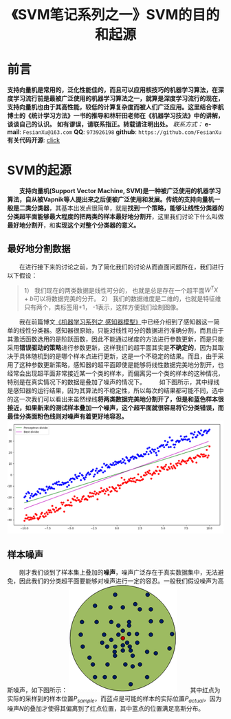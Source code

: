 <div align=center>
<font size="6"><b>《SVM笔记系列之一》SVM的目的和起源</b></font> 
</div>

# 前言
**支持向量机是常用的，泛化性能佳的，而且可以应用核技巧的机器学习算法，在深度学习流行前是最被广泛使用的机器学习算法之一，就算是深度学习流行的现在，支持向量机也由于其高性能，较低的计算复杂度而被人们广泛应用。这里结合李航博士的《统计学习方法》一书的推导和林轩田老师在《机器学习技法》中的讲解，谈谈自己的认识。**
**如有谬误，请联系指正。转载请注明出处。**
*联系方式：*
**e-mail**: `FesianXu@163.com`
**QQ**: `973926198`
**github**: `https://github.com/FesianXu`
**有关代码开源**: [click][click]



# SVM的起源
　　**支持向量机(Support Vector Machine, SVM)**是一种被广泛使用的机器学习算法，自从被Vapnik等人提出来之后便被广泛使用和发展。传统的支持向量机一般是**二类分类器**，其基本出发点很简单，就是**找到一个策略，能够让线性分类器的分类超平面能够最大程度的把两类的样本最好地分割开**，这里我们讨论下什么叫做**最好地分割开**，和**实现这个对整个分类器的意义。**

## 最好地分割数据
　　在进行接下来的讨论之前，为了简化我们的讨论从而直面问题所在，我们进行以下假设：
> 1） 我们现在的两类数据是线性可分的， 也就是总是存在一个超平面$W^TX+b$可以将数据完美的分开。
> 2） 我们的数据维度是二维的，也就是特征维只有两个，类标签用+1， -1表示，这样方便我们绘制图像。

　　我在前篇博文[《机器学习系列之 感知器模型》][perceptron]中已经介绍到了感知器这一简单的线性分类器。感知器很原始，只能对线性可分的数据进行准确分割，而且由于其激活函数选用的是阶跃函数，因此不能通过梯度的方法进行参数更新，而是只能采用**错误驱动的策略**进行参数更新，这样我们的超平面其实是**不确定的**，因为其取决于具体随机到的是哪个样本点进行更新，这是一个不稳定的结果。而且，由于采用了这种参数更新策略，感知器的超平面即使是能够将线性数据完美地分割开，也经常会出现超平面非常接近某一个类的样本，而偏离另一个类的样本的这种情况，特别是在真实情况下的数据是叠加了噪声的情况下。
　　如下图所示，其中绿线是感知器的运行结果，因为其算法的不稳定性，所以每次的结果都可能不同，选中的这一次我们可以看出来虽然绿线**将两类数据完美地分割开了，但是和蓝色样本很接近，如果新来的测试样本叠加一个噪声，这个超平面就很容易将它分类错误，而最佳分类面粉色线则对噪声有着更好地容忍。**
![best_divide][best_divide]

## 样本噪声
　　刚才我们谈到了样本集上叠加的**噪声**，噪声广泛存在于真实数据集中，无法避免，因此我们的分类超平面要能够对噪声进行一定的容忍。一般我们假设噪声为高斯噪声，如下图所示：
![noise][noise]
　　其中红点为实际的采样到的样本位置$P_{sample}$，而蓝点是可能的样本的实际位置$P_{actual}$，因为噪声$N$的叠加才使得其偏离到了红点位置，其中蓝点的位置满足高斯分布。





[click]: https://github.com/FesianXu/AI_Blog/tree/master/SVM%E7%9B%B8%E5%85%B3
[perceptron]: http://blog.csdn.net/LoseInVain/article/details/78430585
[best_divide]: ./imgs/best_divide.png
[noise]: ./imgs/noise.png
